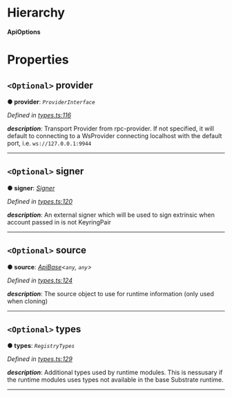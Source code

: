 

# Hierarchy

**ApiOptions**

# Properties

<a id="provider"></a>

## `<Optional>` provider

**● provider**: *`ProviderInterface`*

*Defined in [types.ts:116](https://github.com/polkadot-js/api/blob/9a56f1b/packages/api/src/types.ts#L116)*

*__description__*: Transport Provider from rpc-provider. If not specified, it will default to connecting to a WsProvider connecting localhost with the default port, i.e. `ws://127.0.0.1:9944`

___
<a id="signer"></a>

## `<Optional>` signer

**● signer**: *[Signer](_types_.signer.md)*

*Defined in [types.ts:120](https://github.com/polkadot-js/api/blob/9a56f1b/packages/api/src/types.ts#L120)*

*__description__*: An external signer which will be used to sign extrinsic when account passed in is not KeyringPair

___
<a id="source"></a>

## `<Optional>` source

**● source**: *[ApiBase](../classes/_base_.apibase.md)<`any`, `any`>*

*Defined in [types.ts:124](https://github.com/polkadot-js/api/blob/9a56f1b/packages/api/src/types.ts#L124)*

*__description__*: The source object to use for runtime information (only used when cloning)

___
<a id="types"></a>

## `<Optional>` types

**● types**: *`RegistryTypes`*

*Defined in [types.ts:129](https://github.com/polkadot-js/api/blob/9a56f1b/packages/api/src/types.ts#L129)*

*__description__*: Additional types used by runtime modules. This is nessusary if the runtime modules uses types not available in the base Substrate runtime.

___

